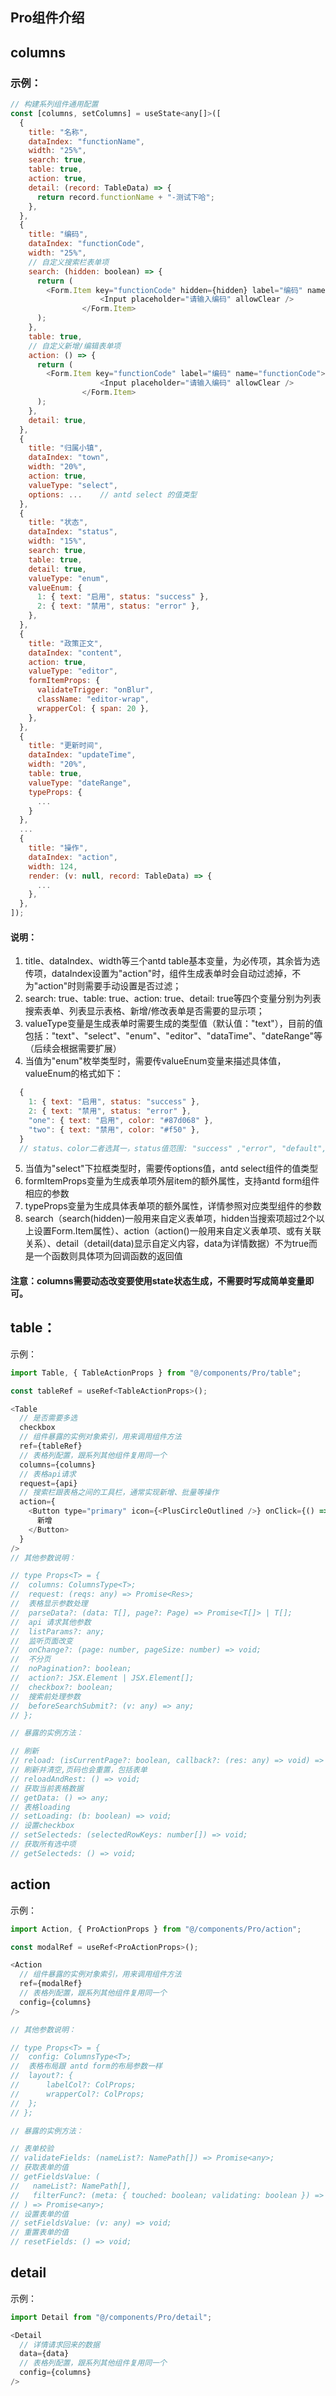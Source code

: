 
## Pro组件介绍

## columns

 ### 示例：
```javascript
// 构建系列组件通用配置
const [columns, setColumns] = useState<any[]>([
  {
    title: "名称",
    dataIndex: "functionName",
    width: "25%",
    search: true,
    table: true,
    action: true,
    detail: (record: TableData) => {
      return record.functionName + "-测试下哈";
    },
  },
  {
    title: "编码",
    dataIndex: "functionCode",
    width: "25%",
    // 自定义搜索栏表单项
    search: (hidden: boolean) => {
      return (
        <Form.Item key="functionCode" hidden={hidden} label="编码" name="functionCode">
					<Input placeholder="请输入编码" allowClear />
				</Form.Item>
      );
    },
    table: true,
    // 自定义新增/编辑表单项
    action: () => {
      return (
        <Form.Item key="functionCode" label="编码" name="functionCode">
					<Input placeholder="请输入编码" allowClear />
				</Form.Item>
      );
    },
    detail: true,
  },
  {
    title: "归属小镇",
    dataIndex: "town",
    width: "20%",
    action: true,
    valueType: "select",
    options: ...    // antd select 的值类型
  },
  {
    title: "状态",
    dataIndex: "status",
    width: "15%",
    search: true,
    table: true,
    detail: true,
    valueType: "enum",
    valueEnum: {
      1: { text: "启用", status: "success" },
      2: { text: "禁用", status: "error" },
    },
  },
  {
    title: "政策正文",
    dataIndex: "content",
    action: true,
    valueType: "editor",
    formItemProps: {
      validateTrigger: "onBlur",
      className: "editor-wrap",
      wrapperCol: { span: 20 },
    },
  },
  {
    title: "更新时间",
    dataIndex: "updateTime",
    width: "20%",
    table: true,
    valueType: "dateRange",
    typeProps: {
      ...
    }
  },
  ...
  {
    title: "操作",
    dataIndex: "action",
    width: 124,
    render: (v: null, record: TableData) => {
      ...
    },
  },
]);
```
  #### 说明：
  1. title、dataIndex、width等三个antd table基本变量，为必传项，其余皆为选传项，dataIndex设置为"action"时，组件生成表单时会自动过滤掉，不为"action"时则需要手动设置是否过滤；
  2. search: true、table: true、action: true、detail: true等四个变量分别为列表搜索表单、列表显示表格、新增/修改表单是否需要的显示项；
  3. valueType变量是生成表单时需要生成的类型值（默认值："text"），目前的值包括："text"、"select"、"enum"、"editor"、"dataTime"、"dateRange"等（后续会根据需要扩展）
  4. 当值为"enum"枚举类型时，需要传valueEnum变量来描述具体值，valueEnum的格式如下：
  ```javascript
    {
      1: { text: "启用", status: "success" },
      2: { text: "禁用", status: "error" },
      "one": { text: "启用", color: "#87d068" },
      "two": { text: "禁用", color: "#f50" },
    }
    // status、color二者选其一，status值范围: "success" ,"error", "default", "processing", "warning"
  ```
  5. 当值为"select"下拉框类型时，需要传options值，antd select组件的值类型
  6. formItemProps变量为生成表单项外层item的额外属性，支持antd form组件相应的参数
  7. typeProps变量为生成具体表单项的额外属性，详情参照对应类型组件的参数
  8. search（search(hidden)一般用来自定义表单项，hidden当搜索项超过2个以上设置Form.Item属性）、action（action()一般用来自定义表单项、或有关联关系）、detail（detail(data)显示自定义内容，data为详情数据）不为true而是一个函数则具体项为回调函数的返回值

  #### 注意：columns需要动态改变要使用state状态生成，不需要时写成简单变量即可。

## table：

示例：
```javascript
import Table, { TableActionProps } from "@/components/Pro/table";

const tableRef = useRef<TableActionProps>();

<Table
  // 是否需要多选
  checkbox
  // 组件暴露的实例对象索引，用来调用组件方法
  ref={tableRef}
  // 表格列配置，跟系列其他组件复用同一个
  columns={columns}
  // 表格api请求
  request={api}
  // 搜索栏跟表格之间的工具栏，通常实现新增、批量等操作
  action={
    <Button type="primary" icon={<PlusCircleOutlined />} onClick={() => onModalShow("add")}>
      新增
    </Button>
  }
/>
// 其他参数说明：

// type Props<T> = {
// 	columns: ColumnsType<T>;
// 	request: (reqs: any) => Promise<Res>;
//  表格显示参数处理
// 	parseData?: (data: T[], page?: Page) => Promise<T[]> | T[];
//  api 请求其他参数
// 	listParams?: any;
//  监听页面改变
// 	onChange?: (page: number, pageSize: number) => void;
//  不分页
// 	noPagination?: boolean;
// 	action?: JSX.Element | JSX.Element[];
// 	checkbox?: boolean;
//  搜索前处理参数
// 	beforeSearchSubmit?: (v: any) => any;
// };

// 暴露的实例方法：

// 刷新
// reload: (isCurrentPage?: boolean, callback?: (res: any) => void) => void;
// 刷新并清空,页码也会重置，包括表单
// reloadAndRest: () => void;
// 获取当前表格数据
// getData: () => any;
// 表格loading
// setLoading: (b: boolean) => void;
// 设置checkbox
// setSelecteds: (selectedRowKeys: number[]) => void;
// 获取所有选中项
// getSelecteds: () => void;
```


## action
示例：

```javascript
import Action, { ProActionProps } from "@/components/Pro/action";

const modalRef = useRef<ProActionProps>();

<Action
  // 组件暴露的实例对象索引，用来调用组件方法
  ref={modalRef}
  // 表格列配置，跟系列其他组件复用同一个
  config={columns}
/>

// 其他参数说明：

// type Props<T> = {
// 	config: ColumnsType<T>;
//  表格布局跟 antd form的布局参数一样
// 	layout?: {
// 		labelCol?: ColProps;
// 		wrapperCol?: ColProps;
// 	};
// };

// 暴露的实例方法：

// 表单校验
// validateFields: (nameList?: NamePath[]) => Promise<any>;
// 获取表单的值
// getFieldsValue: (
//   nameList?: NamePath[],
//   filterFunc?: (meta: { touched: boolean; validating: boolean }) => boolean
// ) => Promise<any>;
// 设置表单的值
// setFieldsValue: (v: any) => void;
// 重置表单的值
// resetFields: () => void;
```

## detail
示例：

```javascript
import Detail from "@/components/Pro/detail";

<Detail
  // 详情请求回来的数据
  data={data}
  // 表格列配置，跟系列其他组件复用同一个
  config={columns}
/>
```
